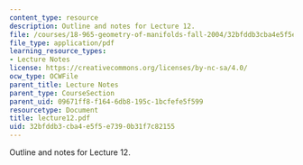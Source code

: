 ```yaml
---
content_type: resource
description: Outline and notes for Lecture 12.
file: /courses/18-965-geometry-of-manifolds-fall-2004/32bfddb3cba4e5f5e7390b31f7c82155_lecture12.pdf
file_type: application/pdf
learning_resource_types:
- Lecture Notes
license: https://creativecommons.org/licenses/by-nc-sa/4.0/
ocw_type: OCWFile
parent_title: Lecture Notes
parent_type: CourseSection
parent_uid: 09671ff8-f164-6db8-195c-1bcfefe5f599
resourcetype: Document
title: lecture12.pdf
uid: 32bfddb3-cba4-e5f5-e739-0b31f7c82155
---
```

Outline and notes for Lecture 12.